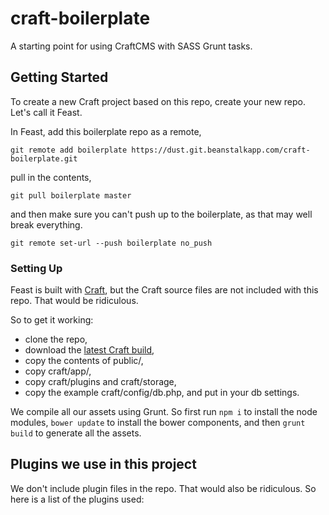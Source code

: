 # craft-boilerplate
A starting point for using CraftCMS with SASS Grunt tasks.

## Getting Started
To create a new Craft project based on this repo, create your new repo. Let's call it Feast.

In Feast, add this boilerplate repo as a remote,
```
git remote add boilerplate https://dust.git.beanstalkapp.com/craft-boilerplate.git
```
pull in the contents,
```
git pull boilerplate master
```
and then make sure you can't push up to the boilerplate, as that may well break everything.
```
git remote set-url --push boilerplate no_push
```

### Setting Up
Feast is built with <a href="//craftcms.com/">Craft</a>, but the Craft source files are not included with this repo. That would be ridiculous.

So to get it working:
* clone the repo,
* download the <a href="http://craftcms.com/latest.zip?accept_license=yes">latest Craft build</a>,
* copy the contents of public/,
* copy craft/app/,
* copy craft/plugins and craft/storage,
* copy the example craft/config/db.php, and put in your db settings.

We compile all our assets using Grunt. So first run ```npm i``` to install the node modules, ```bower update``` to install the bower components, and then ```grunt build``` to generate all the assets.

## Plugins we use in this project
We don't include plugin files in the repo. That would also be ridiculous. So here is a list of the plugins used:
